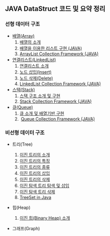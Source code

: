## JAVA DataStruct 코드 및 요약 정리

### 선형 데이터 구조

-   [배열(Array)](https://github.com/yonghwankim-dev/DataStruct/tree/main/ArrayList)
    1.  [배열의 소개](https://github.com/yonghwankim-dev/DataStruct/blob/main/ArrayList/%231%20%EB%B0%B0%EC%97%B4%EC%9D%98%20%EC%86%8C%EA%B0%9C.md)
    2.  [배열을 이용한 리스트 구현 (JAVA)](https://github.com/yonghwankim-dev/DataStruct/blob/main/ArrayList/%232%20%EB%B0%B0%EC%97%B4%EC%9D%84%20%EC%9D%B4%EC%9A%A9%ED%95%9C%20%EB%A6%AC%EC%8A%A4%ED%8A%B8%20%EA%B5%AC%ED%98%84%20(JAVA).md)
    3.  [ArrayList Collection Framework (JAVA)](https://github.com/yonghwankim-dev/DataStruct/blob/main/ArrayList/%233%20ArrayList%20Collection%20Framework%20(JAVA).md)
-   [연결리스트(LinkedList)](https://github.com/yonghwankim-dev/DataStruct/tree/main/LinkedList)
    1.  [연결리스트 소개](https://github.com/yonghwankim-dev/DataStruct/blob/main/LinkedList/%231%20%EC%97%B0%EA%B2%B0%EB%A6%AC%EC%8A%A4%ED%8A%B8%20%EC%86%8C%EA%B0%9C.md)
    2.  [노드 삽입(Insert)](https://github.com/yonghwankim-dev/DataStruct/blob/main/LinkedList/%232%20%EB%85%B8%EB%93%9C%20%EC%82%BD%EC%9E%85(Insert).md)
    3.  [노드 삭제(Delete)](https://github.com/yonghwankim-dev/DataStruct/blob/main/LinkedList/%233%20%EB%85%B8%EB%93%9C%20%EC%82%AD%EC%A0%9C(Delete).md)
    4.  [LinkedList Collection Framework (JAVA)](https://github.com/yonghwankim-dev/DataStruct/blob/main/LinkedList/%234%20LinkedList%20Collection%20Framework.md)
-   [스택(Stack)](https://github.com/yonghwankim-dev/DataStruct/tree/main/Stack)
    1.  [스택 구조 소개 및 구현](https://github.com/yonghwankim-dev/DataStruct/blob/main/Stack/%231%20%EC%8A%A4%ED%83%9D%20%EA%B5%AC%EC%A1%B0%20%EC%86%8C%EA%B0%9C%20%EB%B0%8F%20%EA%B5%AC%ED%98%84.md)
    2.  [Stack Collection Framework (JAVA)](https://github.com/yonghwankim-dev/DataStruct/blob/main/Stack/%232%20Stack%20Collection%20Framework%20(JAVA).md)
-   [큐(Queue)](https://github.com/yonghwankim-dev/DataStruct/tree/main/Queue)
    1.  [큐 소개 및 배열기반 구현](https://github.com/yonghwankim-dev/DataStruct/blob/main/Queue/%231%20%ED%81%90%20%EC%86%8C%EA%B0%9C%20%EB%B0%8F%20%EB%B0%B0%EC%97%B4%EA%B8%B0%EB%B0%98%20%EA%B5%AC%ED%98%84.md)
    2.   [Queue Collection Framework (JAVA)](https://github.com/yonghwankim-dev/DataStruct/blob/main/Queue/%232%20Queue%20Collection%20Framework%20(JAVA).md)

### 비선형 데이터 구조

-   트리(Tree)
    1.  [이진 트리의 소개](https://github.com/yonghwankim-dev/DataStruct/blob/main/Tree/%231%20%EC%9D%B4%EC%A7%84%20%ED%8A%B8%EB%A6%AC%EC%9D%98%20%EC%86%8C%EA%B0%9C.md)
    2.  [이진 트리의 특징](https://github.com/yonghwankim-dev/DataStruct/blob/main/Tree/%232%20%EC%9D%B4%EC%A7%84%20%ED%8A%B8%EB%A6%AC%EC%9D%98%20%ED%8A%B9%EC%A7%95.md)
    3.  [이진 트리의 종류](https://github.com/yonghwankim-dev/DataStruct/blob/main/Tree/%233%20%EC%9D%B4%EC%A7%84%20%ED%8A%B8%EB%A6%AC%EC%9D%98%20%EC%A2%85%EB%A5%98.md)
    4.  [이진 트리의 삽입](https://github.com/yonghwankim-dev/DataStruct/blob/main/Tree/%234%20%EC%9D%B4%EC%A7%84%20%ED%8A%B8%EB%A6%AC%EC%9D%98%20%EC%82%BD%EC%9E%85.md)
    5.  [이진 트리의 삭제](https://github.com/yonghwankim-dev/DataStruct/blob/main/Tree/%235%20%EC%9D%B4%EC%A7%84%20%ED%8A%B8%EB%A6%AC%EC%9D%98%20%EC%82%AD%EC%A0%9C.md)
    6.  [이진 탐색 트리 탐색 및 삽입](https://github.com/yonghwankim-dev/DataStruct/blob/main/Tree/%236%20%EC%9D%B4%EC%A7%84%20%ED%83%90%EC%83%89%20%ED%8A%B8%EB%A6%AC%20%ED%83%90%EC%83%89%20%EB%B0%8F%20%EC%82%BD%EC%9E%85.md)
    7.  [이진 탐색 트리 삭제](https://github.com/yonghwankim-dev/DataStruct/blob/main/Tree/%237%20%EC%9D%B4%EC%A7%84%20%ED%83%90%EC%83%89%20%ED%8A%B8%EB%A6%AC%20%EC%82%AD%EC%A0%9C.md)
    8.  [TreeSet in Java](https://github.com/yonghwankim-dev/DataStruct/tree/main/Tree)

-   힙(Heap)
    1.  [이진 힙(Binary Heap) 소개](https://github.com/yonghwankim-dev/DataStruct/blob/main/Heap/%231%20%EC%9D%B4%EC%A7%84%20%ED%9E%99(Binary%20Heap)%20%EC%86%8C%EA%B0%9C.md)
-   그래프(Graph)
